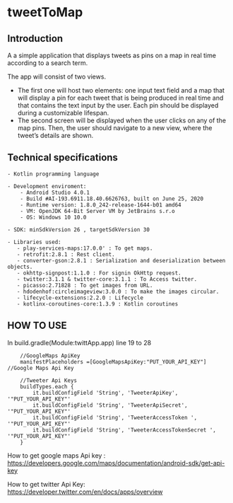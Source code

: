# tweetToMap

## Introduction

A a simple application that displays tweets as pins on a map in real time according to a search term.

The app will consist of two views.
- The first one will host two elements: one input text field and a map that will display a pin for each tweet that is being produced in real time and that contains the text input by the user. Each pin should be displayed during a customizable lifespan.
-	The second screen will be displayed when the user clicks on any of the map pins. Then, the user should navigate to a new view, where the tweet’s details are shown.

## Technical specifications


	- Kotlin programming language
	
	- Development enviroment:
	    - Android Studio 4.0.1
	    - Build #AI-193.6911.18.40.6626763, built on June 25, 2020
        - Runtime version: 1.8.0_242-release-1644-b01 amd64
        - VM: OpenJDK 64-Bit Server VM by JetBrains s.r.o
        - OS: Windows 10 10.0
		
	- SDK: minSdkVersion 26 , targetSdkVersion 30
	
	- Libraries used:
	   - play-services-maps:17.0.0' : To get maps.
       - retrofit:2.8.1 : Rest client.
       - converter-gson:2.8.1 : Serialization and deserialization between objects.
       - okhttp-signpost:1.1.0 : For signin OkHttp request.
       - twitter:3.1.1 & twitter-core:3.1.1 : To Access twitter.
       - picasso:2.71828 : To get images from URL.
       - hdodenhof:circleimageview:3.0.0 : To make the images circular.
       - lifecycle-extensions:2.2.0 : Lifecycle
       - kotlinx-coroutines-core:1.3.9 : Kotlin coroutines

## HOW TO USE

In build.gradle(Module:twittApp.app)  line 19 to 28

        //GoogleMaps ApiKey
        manifestPlaceholders =[GoogleMapsApiKey:"PUT_YOUR_API_KEY"] //Google Maps Api Key

        //Tweeter Api Keys
        buildTypes.each {
            it.buildConfigField 'String', 'TweeterApiKey', '"PUT_YOUR_API_KEY"'
            it.buildConfigField 'String', 'TweeterApiSecret', '"PUT_YOUR_API_KEY"'
            it.buildConfigField 'String', 'TweeterAccessToken ', '"PUT_YOUR_API_KEY"'
            it.buildConfigField 'String', 'TweeterAccessTokenSecret ', '"PUT_YOUR_API_KEY"'
        }

How to get google maps Api key : &nbsp; https://developers.google.com/maps/documentation/android-sdk/get-api-key

How to get twitter Api Key:&nbsp; &nbsp; &nbsp; &nbsp; &nbsp; &nbsp; &nbsp; https://developer.twitter.com/en/docs/apps/overview
